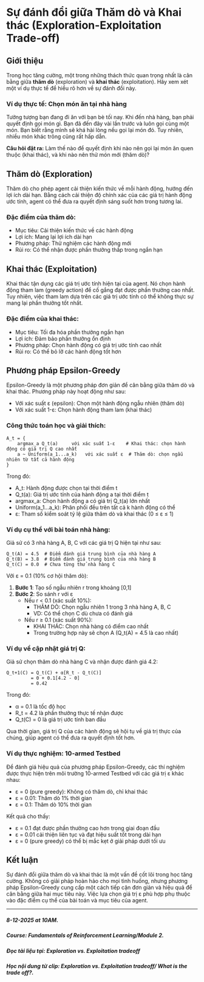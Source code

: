 # Sự đánh đổi giữa Thăm dò và Khai thác (Exploration-Exploitation Trade-off)

## Giới thiệu

Trong học tăng cường, một trong những thách thức quan trọng nhất là cân bằng giữa **thăm dò** (exploration) và **khai thác** (exploitation). Hãy xem xét một ví dụ thực tế để hiểu rõ hơn về sự đánh đổi này.

### Ví dụ thực tế: Chọn món ăn tại nhà hàng

Tưởng tượng bạn đang đi ăn với bạn bè tối nay. Khi đến nhà hàng, bạn phải quyết định gọi món gì. Bạn đã đến đây vài lần trước và luôn gọi cùng một món. Bạn biết rằng mình sẽ khá hài lòng nếu gọi lại món đó. Tuy nhiên, nhiều món khác trông cũng rất hấp dẫn.

**Câu hỏi đặt ra:** Làm thế nào để quyết định khi nào nên gọi lại món ăn quen thuộc (khai thác), và khi nào nên thử món mới (thăm dò)?

## Thăm dò (Exploration)

Thăm dò cho phép agent cải thiện kiến thức về mỗi hành động, hướng đến lợi ích dài hạn. Bằng cách cải thiện độ chính xác của các giá trị hành động ước tính, agent có thể đưa ra quyết định sáng suốt hơn trong tương lai.

### Đặc điểm của thăm dò:
- Mục tiêu: Cải thiện kiến thức về các hành động
- Lợi ích: Mang lại lợi ích dài hạn
- Phương pháp: Thử nghiệm các hành động mới
- Rủi ro: Có thể nhận được phần thưởng thấp trong ngắn hạn

## Khai thác (Exploitation)

Khai thác tận dụng các giá trị ước tính hiện tại của agent. Nó chọn hành động tham lam (greedy action) để cố gắng đạt được phần thưởng cao nhất. Tuy nhiên, việc tham lam dựa trên các giá trị ước tính có thể không thực sự mang lại phần thưởng tốt nhất.

### Đặc điểm của khai thác:
- Mục tiêu: Tối đa hóa phần thưởng ngắn hạn
- Lợi ích: Đảm bảo phần thưởng ổn định
- Phương pháp: Chọn hành động có giá trị ước tính cao nhất
- Rủi ro: Có thể bỏ lỡ các hành động tốt hơn

## Phương pháp Epsilon-Greedy

Epsilon-Greedy là một phương pháp đơn giản để cân bằng giữa thăm dò và khai thác. Phương pháp này hoạt động như sau:

- Với xác suất ε (epsilon): Chọn một hành động ngẫu nhiên (thăm dò)
- Với xác suất 1-ε: Chọn hành động tham lam (khai thác)

### Công thức toán học và giải thích:

```
A_t = {
    argmax_a Q_t(a)     với xác suất 1-ε    # Khai thác: chọn hành động có giá trị Q cao nhất
    a ~ Uniform(a_1...a_k)   với xác suất ε  # Thăm dò: chọn ngẫu nhiên từ tất cả hành động
}
```

Trong đó:
- A_t: Hành động được chọn tại thời điểm t
- Q_t(a): Giá trị ước tính của hành động a tại thời điểm t
- argmax_a: Chọn hành động a có giá trị Q_t(a) lớn nhất
- Uniform(a_1...a_k): Phân phối đều trên tất cả k hành động có thể
- ε: Tham số kiểm soát tỷ lệ giữa thăm dò và khai thác (0 ≤ ε ≤ 1)

### Ví dụ cụ thể với bài toán nhà hàng:

Giả sử có 3 nhà hàng A, B, C với các giá trị Q hiện tại như sau:
```
Q_t(A) = 4.5  # Điểm đánh giá trung bình của nhà hàng A
Q_t(B) = 3.8  # Điểm đánh giá trung bình của nhà hàng B
Q_t(C) = 0.0  # Chưa từng thử nhà hàng C
```

Với ε = 0.1 (10% cơ hội thăm dò):

1. **Bước 1**: Tạo số ngẫu nhiên r trong khoảng [0,1]
2. **Bước 2**: So sánh r với ε
   - Nếu r < 0.1 (xác suất 10%): 
     * THĂM DÒ: Chọn ngẫu nhiên 1 trong 3 nhà hàng A, B, C
     * VD: Có thể chọn C dù chưa có đánh giá
   - Nếu r ≥ 0.1 (xác suất 90%):
     * KHAI THÁC: Chọn nhà hàng có điểm cao nhất
     * Trong trường hợp này sẽ chọn A (Q_t(A) = 4.5 là cao nhất)

### Ví dụ về cập nhật giá trị Q:

Giả sử chọn thăm dò nhà hàng C và nhận được đánh giá 4.2:
```
Q_t+1(C) = Q_t(C) + α[R_t - Q_t(C)]
         = 0 + 0.1[4.2 - 0]
         = 0.42
```
Trong đó:
- α = 0.1 là tốc độ học
- R_t = 4.2 là phần thưởng thực tế nhận được
- Q_t(C) = 0 là giá trị ước tính ban đầu

Qua thời gian, giá trị Q của các hành động sẽ hội tụ về giá trị thực của chúng, giúp agent có thể đưa ra quyết định tốt hơn.

### Ví dụ thực nghiệm: 10-armed Testbed

Để đánh giá hiệu quả của phương pháp Epsilon-Greedy, các thí nghiệm được thực hiện trên môi trường 10-armed Testbed với các giá trị ε khác nhau:

- ε = 0 (pure greedy): Không có thăm dò, chỉ khai thác
- ε = 0.01: Thăm dò 1% thời gian
- ε = 0.1: Thăm dò 10% thời gian

Kết quả cho thấy:
- ε = 0.1 đạt được phần thưởng cao hơn trong giai đoạn đầu
- ε = 0.01 cải thiện liên tục và đạt hiệu suất tốt trong dài hạn
- ε = 0 (pure greedy) có thể bị mắc kẹt ở giải pháp dưới tối ưu

## Kết luận

Sự đánh đổi giữa thăm dò và khai thác là một vấn đề cốt lõi trong học tăng cường. Không có giải pháp hoàn hảo cho mọi tình huống, nhưng phương pháp Epsilon-Greedy cung cấp một cách tiếp cận đơn giản và hiệu quả để cân bằng giữa hai mục tiêu này. Việc lựa chọn giá trị ε phù hợp phụ thuộc vào đặc điểm cụ thể của bài toán và mục tiêu của agent.

   ----------------------------------------------------------------------------------------------------------------------------                                                                                                                                    
  ##### 8-12-2025 at 10AM.
  ##### Course: Fundamentals of Reinforcement Learning/Module 2.
  ##### Đọc tài liệu tại: Exploration vs. Exploitation tradeoff
  ##### Học nội dung từ clip: Exploration vs. Exploitation tradeoff/ What is the trade off?.